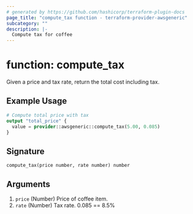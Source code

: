 ```yaml
---
# generated by https://github.com/hashicorp/terraform-plugin-docs
page_title: "compute_tax function - terraform-provider-awsgeneric"
subcategory: ""
description: |-
  Compute tax for coffee
---
```


# function: compute_tax

Given a price and tax rate, return the total cost including tax.

## Example Usage

```terraform
# Compute total price with tax
output "total_price" {
  value = provider::awsgeneric::compute_tax(5.00, 0.085)
}
```

## Signature

<!-- signature generated by tfplugindocs -->
```text
compute_tax(price number, rate number) number
```

## Arguments

<!-- arguments generated by tfplugindocs -->
1. `price` (Number) Price of coffee item.
1. `rate` (Number) Tax rate. 0.085 == 8.5%

